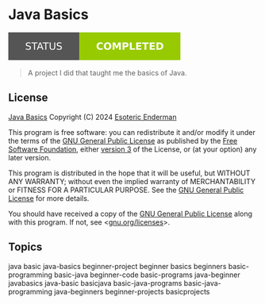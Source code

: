 # Java Basics

[![Project Status: Completed](./assets/images/badges/status.svg)](./)

> A project I did that taught me the basics of Java.

## License

[Java Basics](./) Copyright (C) 2024 [Esoteric Enderman](https://enderman.dev)

This program is free software: you can redistribute it and/or modify it under the terms of the [GNU General Public License](./LICENSE) as published by the [Free Software Foundation](https://www.fsf.org/), either [version 3](./LICENSE) of the License, or (at your option) any later version.

This program is distributed in the hope that it will be useful, but WITHOUT ANY WARRANTY; without even the implied warranty of MERCHANTABILITY or FITNESS FOR A PARTICULAR PURPOSE. See the [GNU General Public License](./LICENSE) for more details.

You should have received a copy of the [GNU General Public License](./LICENSE) along with this program. If not, see <[gnu.org/licenses](https://www.gnu.org/licenses/)>.

## Topics

java basic java-basics beginner-project beginner basics beginners basic-programming basic-java beginner-code basic-programs java-beginner javabasics java-basic basicjava basic-java-programs basic-java-programming java-beginners beginner-projects basicprojects
